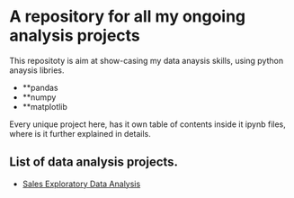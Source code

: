 # A repository for all my ongoing analysis projects
This repositoty is aim at show-casing my data anaysis skills, using python anaysis libries.
- **pandas
- **numpy
- **matplotlib

Every unique project here, has it own table of contents inside it ipynb files, where is it further explained in details.

## List of data analysis projects. 

- [Sales Exploratory Data Analysis](https://github.com/DanielTobi0/Data_Analysis_Projects/blob/main/Sales%20Exploratory%20Data%20Analysis.ipynb)
